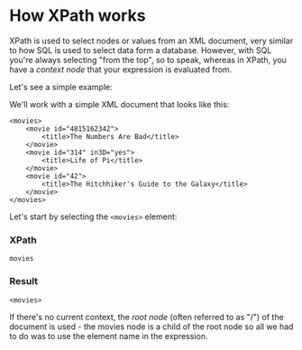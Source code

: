 # How XPath works

XPath is used to select nodes or values from an XML document, very similar to how SQL is used to select data form a database. However, with SQL you're always selecting "from the top", so to speak, whereas in XPath, you have a *context node* that your expression is evaluated from.

Let's see a simple example:

We'll work with a simple XML document that looks like this:

	<movies>
		<movie id="4815162342">
			<title>The Numbers Are Bad</title>
		</movie>
		<movie id="314" in3D="yes">
			<title>Life of Pi</title>
		</movie>
		<movie id="42">
			<title>The Hitchhiker's Guide to the Galaxy</title>
		</movie>
	</movies>

Let's start by selecting the `<movies>` element:

### XPath

	movies

### Result

	<movies>


If there's no current context, the *root node* (often referred to as "/") of the document is used - the movies node is a child of the root node so all we had to do was to use the element name in the expression.


